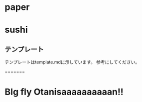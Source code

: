 # paper


sushi
=======

## テンプレート
テンプレートはtemplate.mdに示しています。
参考にしてください。

=======
# BIg fly Otanisaaaaaaaaaan!!

